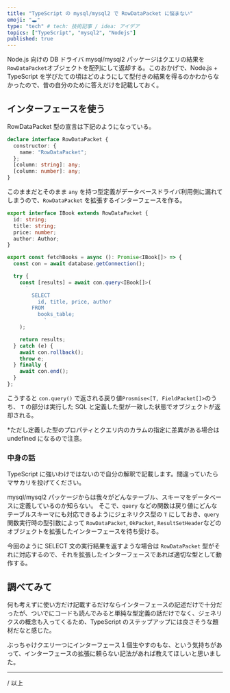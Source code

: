 ```yaml
---
title: "TypeScript の mysql/mysql2 で RowDataPacket に悩まない"
emoji: "🕳️"
type: "tech" # tech: 技術記事 / idea: アイデア
topics: ["TypeScript", "mysql2", "Nodejs"]
published: true
---
```


Node.js 向けの DB ドライバ mysql/mysql2 パッケージはクエリの結果を `RowDataPacket`オブジェクトを配列にして返却する。このおかげで、Node.js + TypeScript を学びたての頃はどのようにして型付きの結果を得るのかわからなかったので、昔の自分のために答えだけを記載しておく。

## インターフェースを使う

RowDataPacket 型の宣言は下記のようになっている。

```typescript
declare interface RowDataPacket {
  constructor: {
    name: "RowDataPacket";
  };
  [column: string]: any;
  [column: number]: any;
}
```

このままだとそのまま `any` を持つ型定義がデータベースドライバ利用側に漏れてしまうので、`RowDataPacket` を拡張するインターフェースを作る。

```typescript
export interface IBook extends RowDataPacket {
  id: string;
  title: string;
  price: number;
  author: Author;
}

export const fetchBooks = async (): Promise<IBook[]> => {
  const con = await database.getConnection();

  try {
    const [results] = await con.query<IBook[]>(
      ` 
        SELECT
          id, title, price, author
        FROM
          books_table;
			`
    );

    return results;
  } catch (e) {
    await con.rollback();
    throw e;
  } finally {
    await con.end();
  }
};
```

こうすると `con.query()` で返される戻り値`Prosmise<[T, FieldPacket[]>`のうち、 `T` の部分は実行した SQL と定義した型が一致した状態でオブジェクトが返却される。

\*ただし定義した型のプロパティとクエリ内のカラムの指定に差異がある場合は undefined になるので注意。

### 中身の話

TypeScript に強いわけではないので自分の解釈で記載します。間違っていたらマサカリを投げてください。

mysql/mysql2 パッケージからは我々がどんなテーブル、スキーマをデータベースに定義しているのか知らない。
そこで、`query` などの関数は戻り値にどんなテーブルスキーマにも対応できるようにジェネリクス型の `T` にしておき、`query`関数実行時の型引数によって `RowDataPacket`, `OkPacket`, `ResultSetHeader`などのオブジェクトを拡張したインターフェースを待ち受ける。

今回のように SELECT 文の実行結果を返すような場合は `RowDataPacket` 型がそれに対応するので、それを拡張したインターフェースであれば適切な型として動作する。

## 調べてみて

何も考えずに使い方だけ記載するだけならインターフェースの記述だけで十分だったが、ついでにコードも読んでみると単純な型定義の話だけでなく、ジェネリクスの概念も入ってくるため、TypeScript のステップアップには良さそうな題材だなと感じた。

ぶっちゃけクエリ一つにインターフェース１個生やすのもな、という気持ちがあって、インターフェースの拡張に頼らない記法があれば教えてほしいと思いました。

---

/ 以上
